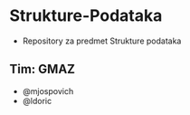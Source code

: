 # Strukture-Podataka
- Repository za predmet Strukture podataka

## Tim: GMAZ
- @mjospovich
- @ldoric

